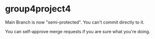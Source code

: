 # group4project4

Main Branch is now "semi-protected". You can't commit directly to it.

You can self-approve merge requests if you are sure what you're doing.
